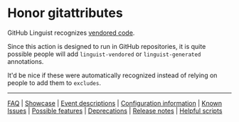 # Honor gitattributes

GitHub Linguist recognizes [vendored code](https://github.com/github/linguist#vendored-code).

Since this action is designed to run in GitHub repositories, it is quite possible people will add `linguist-vendored` or `linguist-generated` annotations.

It'd be nice if these were automatically recognized instead of relying on people to add them to `excludes`.

---
[FAQ](FAQ.md) | [Showcase](Showcase.md) | [Event descriptions](Event-descriptions.md) | [Configuration information](Configuration-information.md) | [Known Issues](Known-Issues.md) | [Possible features](Possible-features.md) | [Deprecations](Deprecations.md) | [Release notes](Release-notes.md) | [Helpful scripts](Helpful-scripts.md)

